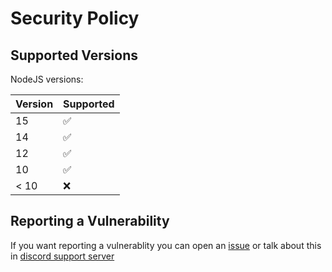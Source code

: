 # Security Policy

## Supported Versions

NodeJS versions:

| Version | Supported          |
| ------- | ------------------ |
| 15      | :white_check_mark: |
| 14      | :white_check_mark: |
| 12      | :white_check_mark: |
| 10      | :white_check_mark: |
| < 10    | :x:                |

## Reporting a Vulnerability

If you want reporting a vulnerablity you can open an [issue](https://github.com/kamitoonapp/naoki/issues) or talk about this in [discord support server](https://discord.gg/X9kfP4kam6)
